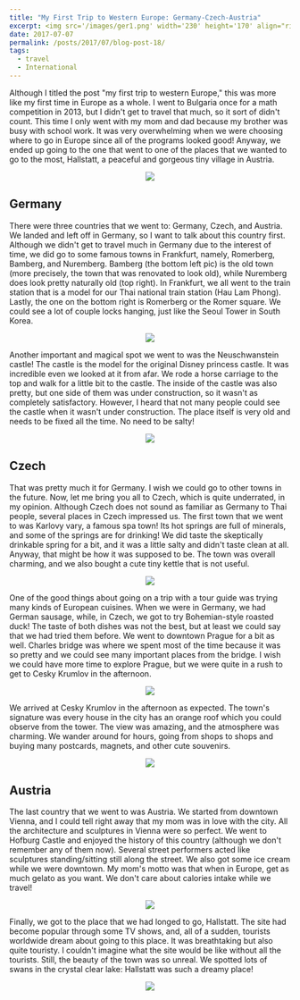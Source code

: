 ```yaml
---
title: "My First Trip to Western Europe: Germany-Czech-Austria"
excerpt: <img src='/images/ger1.png' width='230' height='170' align="right" hspace="20"> Although I titled the post "my first trip to western Europe," this was more like my first time in Europe as a whole. I went to Bulgaria once for a math competition in 2013, but I didn't get to travel that much, so it didn't count. This time I only went with my mom and dad because my brother was busy with school work. It was very overwhelming when we were choosing where to go in Europe since all of the programs looked good! Anyway, we ended up going to the one that went to one of the places that we wanted to go to the most, Hallstatt, a peaceful and gorgeous tiny village in Austria. 
date: 2017-07-07
permalink: /posts/2017/07/blog-post-18/
tags:
  - travel
  - International
---
```


Although I titled the post "my first trip to western Europe," this was more like my first time in Europe as a whole. I went to Bulgaria once for a math competition in 2013, but I didn't get to travel that much, so it sort of didn't count. This time I only went with my mom and dad because my brother was busy with school work. It was very overwhelming when we were choosing where to go in Europe since all of the programs looked good! Anyway, we ended up going to the one that went to one of the places that we wanted to go to the most, Hallstatt, a peaceful and gorgeous tiny village in Austria. 

<p align="center">
  <img src="/images/ger0.png">
</p>

Germany
------

There were three countries that we went to: Germany, Czech, and Austria. We landed and left off in Germany, so I want to talk about this country first. Although we didn't get to travel much in Germany due to the interest of time, we did go to some famous towns in Frankfurt, namely, Romerberg, Bamberg, and Nuremberg. Bamberg (the bottom left pic) is the old town (more precisely, the town that was renovated to look old), while Nuremberg does look pretty naturally old (top right). In Frankfurt, we all went to the train station that is a model for our Thai national train station (Hau Lam Phong). Lastly, the one on the bottom right is Romerberg or the Romer square. We could see a lot of couple locks hanging, just like the Seoul Tower in South Korea.  

<p align="center">
  <img src="/images/ger2.png">
</p>


Another important and magical spot we went to was the Neuschwanstein castle! The castle is the model for the original Disney princess castle. It was incredible even we looked at it from afar. We rode a horse carriage to the top and walk for a little bit to the castle. The inside of the castle was also pretty, but one side of them was under construction, so it wasn't as completely satisfactory. However, I heard that not many people could see the castle when it wasn't under construction. The place itself is very old and needs to be fixed all the time. No need to be salty! 

<p align="center">
  <img src="/images/ger8.png">
</p>


Czech
------

That was pretty much it for Germany. I wish we could go to other towns in the future. Now, let me bring you all to Czech, which is quite underrated, in my opinion. Although Czech does not sound as familiar as Germany to Thai people, several places in Czech impressed us. The first town that we went to was Karlovy vary, a famous spa town! Its hot springs are full of minerals, and some of the springs are for drinking! We did taste the skeptically drinkable spring for a bit, and it was a little salty and didn't taste clean at all. Anyway, that might be how it was supposed to be. The town was overall charming, and we also bought a cute tiny kettle that is not useful.

<p align="center">
  <img src="/images/ger3.png">
</p>


One of the good things about going on a trip with a tour guide was trying many kinds of European cuisines. When we were in Germany, we had German sausage, while, in Czech, we got to try Bohemian-style roasted duck! The taste of both dishes was not the best, but at least we could say that we had tried them before. We went to downtown Prague for a bit as well. Charles bridge was where we spent most of the time because it was so pretty and we could see many important places from the bridge. I wish we could have more time to explore Prague, but we were quite in a rush to get to Cesky Krumlov in the afternoon. 

<p align="center">
  <img src="/images/ger4.png">
</p>

We arrived at Cesky Krumlov in the afternoon as expected. The town's signature was every house in the city has an orange roof which you could observe from the tower. The view was amazing, and the atmosphere was charming. We wander around for hours, going from shops to shops and buying many postcards, magnets, and other cute souvenirs. 

<p align="center">
  <img src="/images/ger5.png">
</p>

Austria
------

The last country that we went to was Austria. We started from downtown Vienna, and I could tell right away that my mom was in love with the city. All the architecture and sculptures in Vienna were so perfect. We went to Hofburg Castle and enjoyed the history of this country (although we don't remember any of them now). Several street performers acted like sculptures standing/sitting still along the street. We also got some ice cream while we were downtown. My mom's motto was that when in Europe, get as much gelato as you want. We don't care about calories intake while we travel!

<p align="center">
  <img src="/images/ger6.png">
</p>

Finally, we got to the place that we had longed to go, Hallstatt. The site had become popular through some TV shows, and, all of a sudden, tourists worldwide dream about going to this place. It was breathtaking but also quite touristy. I couldn't imagine what the site would be like without all the tourists. Still, the beauty of the town was so unreal. We spotted lots of swans in the crystal clear lake: Hallstatt was such a dreamy place! 

<p align="center">
  <img src="/images/ger7.png">
</p>

